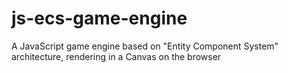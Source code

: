 # js-ecs-game-engine
A JavaScript game engine based on "Entity Component System" architecture, rendering in a Canvas on the browser
